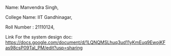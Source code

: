 Name: Manvendra Singh,  


College Name: IIT Gandhinagar,  


Roll Number : 21110124,


Link For the system design doc: https://docs.google.com/document/d/1LQNQMSLhuq3ud11yKmEuq9EwojKFas98csP09TaI_PM/edit?usp=sharing


